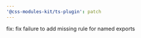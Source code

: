 ```yaml
---
'@css-modules-kit/ts-plugin': patch
---
```


fix: fix failure to add missing rule for named exports
